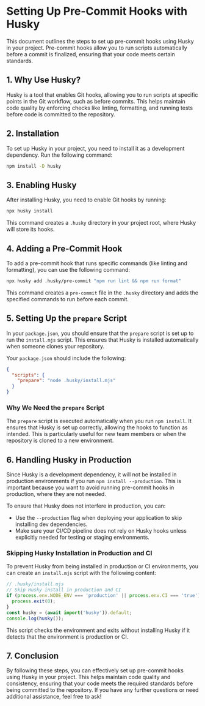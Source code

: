 # Setting Up Pre-Commit Hooks with Husky

This document outlines the steps to set up pre-commit hooks using Husky in your project. Pre-commit hooks allow you to run scripts automatically before a commit is finalized, ensuring that your code meets certain standards.

## 1. Why Use Husky?

Husky is a tool that enables Git hooks, allowing you to run scripts at specific points in the Git workflow, such as before commits. This helps maintain code quality by enforcing checks like linting, formatting, and running tests before code is committed to the repository.

## 2. Installation

To set up Husky in your project, you need to install it as a development dependency. Run the following command:

```bash
npm install -D husky
```

## 3. Enabling Husky

After installing Husky, you need to enable Git hooks by running:

```bash
npx husky install
```

This command creates a `.husky` directory in your project root, where Husky will store its hooks.

## 4. Adding a Pre-Commit Hook

To add a pre-commit hook that runs specific commands (like linting and formatting), you can use the following command:

```bash
npx husky add .husky/pre-commit "npm run lint && npm run format"
```

This command creates a `pre-commit` file in the `.husky` directory and adds the specified commands to run before each commit.

## 5. Setting Up the `prepare` Script

In your `package.json`, you should ensure that the `prepare` script is set up to run the `install.mjs` script. This ensures that Husky is installed automatically when someone clones your repository.

Your `package.json` should include the following:

```json
{
  "scripts": {
    "prepare": "node .husky/install.mjs"
  }
}
```

### Why We Need the `prepare` Script

The `prepare` script is executed automatically when you run `npm install`. It ensures that Husky is set up correctly, allowing the hooks to function as intended. This is particularly useful for new team members or when the repository is cloned to a new environment.

## 6. Handling Husky in Production

Since Husky is a development dependency, it will not be installed in production environments if you run `npm install --production`. This is important because you want to avoid running pre-commit hooks in production, where they are not needed.

To ensure that Husky does not interfere in production, you can:

- Use the `--production` flag when deploying your application to skip installing dev dependencies.
- Make sure your CI/CD pipeline does not rely on Husky hooks unless explicitly needed for testing or staging environments.

### Skipping Husky Installation in Production and CI

To prevent Husky from being installed in production or CI environments, you can create an `install.mjs` script with the following content:

```javascript
// .husky/install.mjs
// Skip Husky install in production and CI
if (process.env.NODE_ENV === 'production' || process.env.CI === 'true') {
  process.exit(0);
}
const husky = (await import('husky')).default;
console.log(husky());
```

This script checks the environment and exits without installing Husky if it detects that the environment is production or CI.

## 7. Conclusion

By following these steps, you can effectively set up pre-commit hooks using Husky in your project. This helps maintain code quality and consistency, ensuring that your code meets the required standards before being committed to the repository. If you have any further questions or need additional assistance, feel free to ask!
